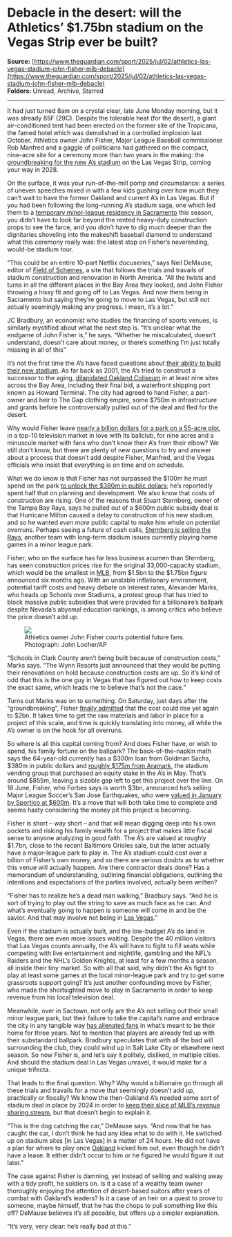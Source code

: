 # Debacle in the desert: will the Athletics’ $1.75bn stadium on the Vegas Strip ever be built?

**Source:** [https://www.theguardian.com/sport/2025/jul/02/athletics-las-vegas-stadium-john-fisher-mlb-debacle](https://www.theguardian.com/sport/2025/jul/02/athletics-las-vegas-stadium-john-fisher-mlb-debacle)  
**Folders:** Unread, Archive, Starred  

---

<div><p><span>I</span>t had just turned 8am on a crystal clear, late June Monday morning, but it was already 85F (29C). Despite the tolerable heat (for the desert), a giant air-conditioned tent had been erected on the former site of the Tropicana, the famed hotel which was demolished in a controlled implosion last October. Athletics owner John Fisher, Major League Baseball commissioner Rob Manfred and a gaggle of politicians had gathered on the compact, nine-acre site for a ceremony more than two years in the making: the<a href="https://apnews.com/article/athletics-as-vegas-groundbreaking-8e5b579004afea9a8f33134737150494"> groundbreaking for the new A’s stadium</a> on the Las Vegas Strip, coming your way in 2028.</p><p>On the surface, it was your run-of-the-mill pomp and circumstance: a series of uneven speeches mixed in with a few kids gushing over how much they can’t wait to have the former Oakland and current A’s in Las Vegas. But if you had been following the long-running A’s stadium saga, one which led them to a <a href="https://www.theguardian.com/sport/2025/apr/01/athletics-sacramento-minor-league-ballpark">temporary minor-league residency in Sacramento</a> this season, you didn’t have to look far beyond the rented heavy-duty construction props to see the farce, and you didn’t have to dig much deeper than the dignitaries shoveling into the makeshift baseball diamond to understand what this ceremony really was: the latest stop on Fisher’s neverending, would-be stadium tour.</p><figure></figure><p>“This could be an entire 10-part Netflix docuseries,” says Neil DeMause, editor of <a href="https://www.fieldofschemes.com/">Field of Schemes</a>, a site that follows the trials and travails of stadium construction and renovation in North America. “All the twists and turns in all the different places in the Bay Area they looked, and John Fisher throwing a hissy fit and going off to Las Vegas. And now them being in Sacramento but saying they’re going to move to Las Vegas, but still not actually seemingly making any progress. I mean, it’s a lot.”</p><p>JC Bradbury, an economist who studies the financing of sports venues, is similarly mystified about what the next step is. “It’s unclear what the endgame of John Fisher is,” he says. “Whether he miscalculated, doesn’t understand, doesn’t care about money, or there’s something I’m just totally missing in all of this”</p><p>It’s not the first time the A’s have faced questions about <a href="https://www.kcra.com/article/oakland-athletics-west-sacramento-timeline/64344042">their ability to build their new stadium</a>. As far back as 2001, the A’s tried to construct a successor to the aging, <a href="https://www.theguardian.com/sport/blog/2023/may/04/farewell-to-the-coliseum-baseballs-last-dive-bar">dilapidated Oakland Coliseum</a> in at least nine sites across the Bay Area, including their final bid, a waterfront shipping port known as Howard Terminal. The city had agreed to hand Fisher, a part-owner and heir to The Gap clothing empire, some $750m in infrastructure and grants before he controversially pulled out of the deal and fled for the desert.</p><p>Why would Fisher leave <a href="https://thenevadaindependent.com/article/after-five-years-as-rejected-a-12b-waterfront-ballpark-site-in-oakland-for-9-acres-on-the-strip">nearly a billion dollars for a park on a 55-acre plot</a>, in a top-10 television market in love with its ballclub, for nine acres and a minuscule market with fans who don’t know their A’s from their elbow? We still don’t know, but there are plenty of new questions to try and answer about a process that doesn’t add despite Fisher, Manfred, and the Vegas officials who insist that everything is on time and on schedule.</p><p>What we do know is that Fisher has not surpassed the $100m he must spend on the park <a href="https://www.sportsbusinessjournal.com/Articles/2025/03/30/as-file-for-building-permit-for-vegas-ballpark/">to unlock the $380m in public dollars</a>; he’s reportedly spent half that on planning and development. We also know that costs of construction are rising. One of the reasons that Stuart Sternberg, owner of the Tampa Bay Rays, says he pulled out of a $600m public subsidy deal is that Hurricane Milton caused a delay to construction of his new stadium, and so he wanted <em>even more</em> public capital to make him whole on potential overruns. Perhaps seeing a future of cash calls, <a href="https://www.sportsbusinessjournal.com/Articles/2025/06/19/rays-would-remain-in-tampa-area-with-proposed-sale-new-ballpark-sites-considered/">Sternberg is selling the Rays</a>, another team with long-term stadium issues currently playing home games in a minor league park.</p><p>Fisher, who on the surface has far less business acumen than Sternberg, has seen construction prices rise for the original 33,000-capacity stadium, which would be the smallest in <a href="https://www.theguardian.com/sport/mlb">MLB</a>, from $1.5bn to the $1.75bn figure announced six months ago. With an unstable inflationary environment, potential tariff costs and heavy debate on interest rates, Alexander Marks, who heads up Schools over Stadiums, a protest group that has tried to block massive public subsidies that were provided for a billionaire’s ballpark despite Nevada’s abysmal education rankings, is among critics who believe the price doesn’t add up.</p><figure><div><picture><source><source><source><source><source><source><source><source><source><source><source><source><img src="https://i.guim.co.uk/img/media/7a604a3c96cdb558681919ca9d1538879c363b9c/0_254_7183_4535/master/7183.jpg?width=445&amp;dpr=1&amp;s=none&amp;crop=none"></source></source></source></source></source></source></source></source></source></source></source></source></picture></div><figcaption><span>Athletics owner John Fisher courts potential future fans.</span> Photograph: John Locher/AP</figcaption></figure><p>“Schools in Clark County aren’t being built because of construction costs,” Marks says. “The Wynn Resorts just announced that they would be putting their renovations on hold because construction costs are up. So it’s kind of odd that this is the one guy in Vegas that has figured out how to keep costs the exact same, which leads me to believe that’s not the case.”</p><p>Turns out Marks was on to something. On Saturday, just days after the “groundbreaking”, Fisher <a href="https://www.reviewjournal.com/sports/athletics/cost-of-as-las-vegas-stadium-could-grow-to-2b-owner-fisher-says-3390257/">finally admitted</a> that the cost could rise yet again to $2bn. It takes time to get the raw materials and labor in place for a project of this scale, and time is quickly translating into money, all while the A’s owner is on the hook for all overruns.</p><p>So where is all this capital coming from? And does Fisher have, or wish to spend, his family fortune on the ballpark? The back-of-the-napkin math says the 64-year-old currently has a $300m loan from Goldman Sachs, $380m in public dollars and <a href="https://www.sportsbusinessjournal.com/Articles/2025/05/27/aramark-wins-as-las-vegas-stadium-concessions-rfp/">roughly $175m from Aramark</a>, the stadium vending group that purchased an equity stake in the A’s in May. That’s around $855m, leaving a sizable gap left to get this project over the line. On 18 June, Fisher, who Forbes says is worth $3bn, announced he’s selling Major League Soccer’s San Jose Earthquakes, who were <a href="https://www.reuters.com/sports/soccer/controlling-share-san-jose-earthquakes-up-sale-2025-06-18/">valued in January by Sportico at $600m</a>. It’s a move that will both take time to complete and seems hasty considering the money pit this project is becoming.</p><p>Fisher is short – way short – and that will mean digging deep into his own pockets and risking his family wealth for a project that makes little fiscal sense to anyone analyzing in good faith. The A’s are valued at roughly $1.7bn, close to the recent Baltimore Orioles sale, but the latter actually have a major-league park to play in. The A’s stadium could cost over a billion of Fisher’s own money, and so there are serious doubts as to whether this venue will actually happen. Are there contractor deals done? Has a memorandum of understanding, outlining financial obligations, outlining the intentions and expectations of the parties involved, actually been written?</p><p>“Fisher has to realize he’s a dead man walking,” Bradbury says. “And he is sort of trying to play out the string to save as much face as he can. And what’s eventually going to happen is someone will come in and be the savior. And that may involve not being in <a href="https://www.theguardian.com/us-news/las-vegas">Las Vegas</a>.”</p><p>Even if the stadium is actually built, and the low-budget A’s do land in Vegas, there are even more issues waiting. Despite the 40 million visitors that Las Vegas counts annually, the A’s will have to fight to fill seats while competing with live entertainment and nightlife, gambling and the NFL’s Raiders and the NHL’s Golden Knights, at least for a few months a season, all inside their tiny market. So with all that said, why didn’t the A’s fight to play at least some games at the local minor-league park and try to get some grassroots support going? It’s just another confounding move by Fisher, who made the shortsighted move to play in Sacramento in order to keep revenue from his local television deal.</p><p>Meanwhile, over in Sactown, not only are the A’s not selling out their small minor league park, but their failure to take the capital’s name and embrace the city in any tangible way <a href="https://www.sfgate.com/athletics/article/athletics-refusal-embrace-sacramento-backfiring-20381874.php">has alienated fans</a> in what’s meant to be their home for three years. Not to mention that players are already fed up with their substandard ballpark. Bradbury speculates that with all the bad will surrounding the club, they could wind up in Salt Lake City or elsewhere next season. So now Fisher is, and let’s say it politely, disliked, in multiple cities. And should the stadium deal in Las Vegas unravel, it would make for a unique trifecta.</p><p>That leads to the final question. Why? Why would a billionaire go through all these trials and travails for a move that seemingly doesn’t add up, practically or fiscally? We know the then-Oakland A’s needed some sort of stadium deal in place by 2024 in order to <a href="https://www.nytimes.com/athletic/5982452/2024/12/09/as-spending-union-grievance-severino/">keep their slice of MLB’s revenue sharing stream</a>, but that doesn’t begin to explain it.</p><p>“This is the dog catching the car,” DeMause says. “And now that he has caught the car, I don’t think he had any idea what to do with it. He switched up on stadium sites [in Las Vegas] in a matter of 24 hours. He did not have a plan for where to play once <a href="https://www.theguardian.com/us-news/oakland">Oakland</a> kicked him out, even though he didn’t have a lease. It either didn’t occur to him or he figured he would figure it out later.”</p><p>The case against Fisher is damning, yet instead of selling and walking away with a tidy profit, he soldiers on. Is it a case of a wealthy team owner thoroughly enjoying the attention of desert-based suitors after years of combat with Oakland’s leaders? Is it a case of an heir on a quest to prove to someone, maybe himself, that he has the chops to pull something like this off? DeMause believes it’s all possible, but offers up a simpler explanation.</p><p>“It’s very, very clear: he’s really bad at this.”</p></div>